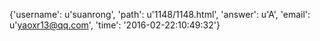 {'username': u'suanrong', 'path': u'1148/1148.html', 'answer': u'A', 'email': u'yaoxr13@qq.com', 'time': '2016-02-22:10:49:32'}